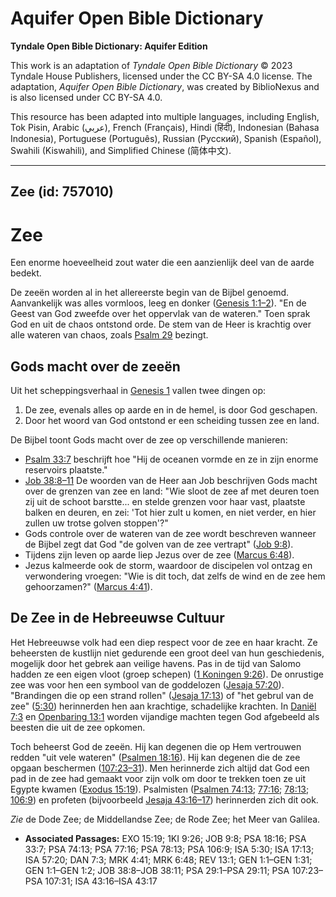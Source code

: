 # Aquifer Open Bible Dictionary

**Tyndale Open Bible Dictionary: Aquifer Edition**

This work is an adaptation of *Tyndale Open Bible Dictionary* © 2023 Tyndale House Publishers, licensed under the CC BY\-SA 4\.0 license. The adaptation, *Aquifer Open Bible Dictionary*, was created by BiblioNexus and is also licensed under CC BY\-SA 4\.0\.

This resource has been adapted into multiple languages, including English, Tok Pisin, Arabic (عربي), French (Français), Hindi (हिंदी), Indonesian (Bahasa Indonesia), Portuguese (Português), Russian (Русский), Spanish (Español), Swahili (Kiswahili), and Simplified Chinese (简体中文).



--------------------------------

## Zee (id: 757010)

Zee
===

Een enorme hoeveelheid zout water die een aanzienlijk deel van de aarde bedekt.

De zeeën worden al in het allereerste begin van de Bijbel genoemd. Aanvankelijk was alles vormloos, leeg en donker ([Genesis 1:1–2](https://ref.ly/Gen1:1-Gen1:2)). "En de Geest van God zweefde over het oppervlak van de wateren." Toen sprak God en uit de chaos ontstond orde. De stem van de Heer is krachtig over alle wateren van chaos, zoals [Psalm 29](https://ref.ly/Ps29:1-Ps29:11) bezingt.

Gods macht over de zeeën
------------------------

Uit het scheppingsverhaal in [Genesis 1](https://ref.ly/Gen1:1-Gen1:31) vallen twee dingen op:

1. De zee, evenals alles op aarde en in de hemel, is door God geschapen.
2. Door het woord van God ontstond er een scheiding tussen zee en land.

De Bijbel toont Gods macht over de zee op verschillende manieren:

* [Psalm 33:7](https://ref.ly/Ps33:7) beschrijft hoe "Hij de oceanen vormde en ze in zijn enorme reservoirs plaatste."
* [Job 38:8–11](https://ref.ly/Job38:8-Job38:11) De woorden van de Heer aan Job beschrijven Gods macht over de grenzen van zee en land: "Wie sloot de zee af met deuren toen zij uit de schoot barstte... en stelde grenzen voor haar vast, plaatste balken en deuren, en zei: 'Tot hier zult u komen, en niet verder, en hier zullen uw trotse golven stoppen'?"
* Gods controle over de wateren van de zee wordt beschreven wanneer de Bijbel zegt dat God "de golven van de zee vertrapt" ([Job 9:8](https://ref.ly/Job9:8)).
* Tijdens zijn leven op aarde liep Jezus over de zee ([Marcus 6:48](https://ref.ly/Mark6:48)).
* Jezus kalmeerde ook de storm, waardoor de discipelen vol ontzag en verwondering vroegen: "Wie is dit toch, dat zelfs de wind en de zee hem gehoorzamen?" ([Marcus 4:41](https://ref.ly/Mark4:41)).

De Zee in de Hebreeuwse Cultuur
-------------------------------

Het Hebreeuwse volk had een diep respect voor de zee en haar kracht. Ze beheersten de kustlijn niet gedurende een groot deel van hun geschiedenis, mogelijk door het gebrek aan veilige havens. Pas in de tijd van Salomo hadden ze een eigen vloot (groep schepen) ([1 Koningen 9:26](https://ref.ly/1Kgs9:26)). De onrustige zee was voor hen een symbool van de goddelozen ([Jesaja 57:20](https://ref.ly/Isa57:20)). "Brandingen die op een strand rollen" ([Jesaja 17:13](https://ref.ly/Isa17:13)) of "het gebrul van de zee" ([5:30](https://ref.ly/Isa5:30)) herinnerden hen aan krachtige, schadelijke krachten. In [Daniël 7:3](https://ref.ly/Dan7:3) en [Openbaring 13:1](https://ref.ly/Rev13:1) worden vijandige machten tegen God afgebeeld als beesten die uit de zee opkomen.

Toch beheerst God de zeeën. Hij kan degenen die op Hem vertrouwen redden "uit vele wateren" ([Psalmen 18:16](https://ref.ly/Ps18:16)). Hij kan degenen die de zee opgaan beschermen ([107:23–31](https://ref.ly/Ps107:23-Ps107:31)). Men herinnerde zich altijd dat God een pad in de zee had gemaakt voor zijn volk om door te trekken toen ze uit Egypte kwamen ([Exodus 15:19](https://ref.ly/Exod15:19)). Psalmisten ([Psalmen 74:13](https://ref.ly/Ps74:13); [77:16](https://ref.ly/Ps77:16); [78:13](https://ref.ly/Ps78:13); [106:9](https://ref.ly/Ps106:9)) en profeten (bijvoorbeeld [Jesaja 43:16–17](https://ref.ly/Isa43:16-Isa43:17)) herinnerden zich dit ook.

*Zie* de Dode Zee; de Middellandse Zee; de Rode Zee; het Meer van Galilea.

* **Associated Passages:** EXO 15:19; 1KI 9:26; JOB 9:8; PSA 18:16; PSA 33:7; PSA 74:13; PSA 77:16; PSA 78:13; PSA 106:9; ISA 5:30; ISA 17:13; ISA 57:20; DAN 7:3; MRK 4:41; MRK 6:48; REV 13:1; GEN 1:1–GEN 1:31; GEN 1:1–GEN 1:2; JOB 38:8–JOB 38:11; PSA 29:1–PSA 29:11; PSA 107:23–PSA 107:31; ISA 43:16–ISA 43:17

